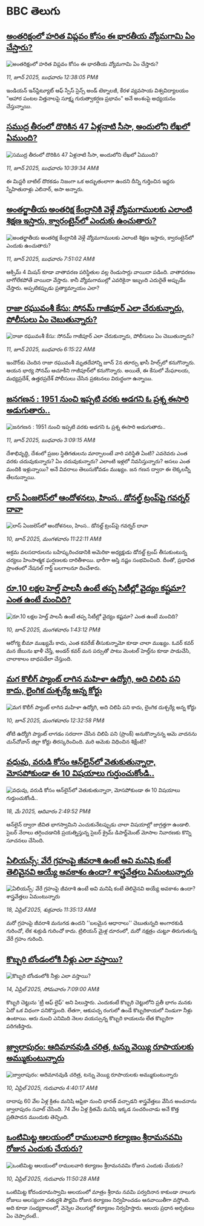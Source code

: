 # BBC తెలుగు## [అంతరిక్షంలో హరిత విప్లవం కోసం ఈ భారతీయ వ్యోమగామి ఏం చేస్తారు?](https://www.bbc.com/telugu/articles/c626knnwnp4o?at_campaign=githubrss)![అంతరిక్షంలో హరిత విప్లవం కోసం ఈ భారతీయ వ్యోమగామి ఏం చేస్తారు?](https://ichef.bbci.co.uk/ace/standard/240/cpsprodpb/6359/live/28fe8cf0-460f-11f0-84b6-6bf0f66205f1.jpg)_11, జూన్ 2025, బుధవారం 12:38:05 PMకి_ఇండియన్ ఇన్‌స్టిట్యూట్ ఆఫ్ స్పేస్ సైన్స్ అండ్ టెక్నాలజీ, కేరళ వ్యవసాయ విశ్వవిద్యాలయం "ఆహార పంటల విత్తనాలపై సూక్ష్మ గురుత్వాకర్షణ ప్రభావం" అనే అంశంపై అధ్యయనం చేస్తున్నాయి.## [సముద్ర తీరంలో దొరికిన 47 ఏళ్లనాటి సీసా, అందులోని లేఖలో ఏముంది?](https://www.bbc.com/telugu/articles/c9wg49q54e2o?at_campaign=githubrss)![సముద్ర తీరంలో దొరికిన 47 ఏళ్లనాటి సీసా, అందులోని లేఖలో ఏముంది?](https://ichef.bbci.co.uk/ace/standard/240/cpsprodpb/d7b7/live/283b3550-46b1-11f0-bbaa-4bc03e0665b7.jpg)_11, జూన్ 2025, బుధవారం 10:39:34 AMకి_ఈ మిస్టరీ బాటిల్ దొరకడం నిజంగా ఒక అద్భుతంలాగా ఉందని దీన్ని గుర్తించిన ఇద్దరు స్నేహితురాళ్లు ఎలినార్, అసా అన్నారు.## [అంతర్జాతీయ అంతరిక్ష కేంద్రానికి వెళ్లే  వ్యోమగాములకు ఎలాంటి శిక్షణ ఇస్తారు, క్వారంటైన్‌లో ఎందుకు ఉంచుతారు?](https://www.bbc.com/telugu/articles/cvgdyy4v9vpo?at_campaign=githubrss)![అంతర్జాతీయ అంతరిక్ష కేంద్రానికి వెళ్లే  వ్యోమగాములకు ఎలాంటి శిక్షణ ఇస్తారు, క్వారంటైన్‌లో ఎందుకు ఉంచుతారు?](https://ichef.bbci.co.uk/ace/standard/240/cpsprodpb/1247/live/e4bcbfb0-4692-11f0-bbc5-cd6840bd40cf.jpg)_11, జూన్ 2025, బుధవారం 7:51:02 AMకి_ఆక్సిమ్ 4 మిషన్ కూడా వాతావరణ పరిస్థితుల వల్ల రెండుసార్లు వాయిదా పడింది. వాతావరణం బాగోలేకపోతే వాయిదా వేస్తారు. కానీ వ్యోమగాముల్లో ఎవరికైనా ఇబ్బంది ఎదురైతే అప్పుడేం చేస్తారు. అప్పటికప్పుడు ప్రత్యామ్నాయం ఎలా?## [రాజా రఘువంశీ కేసు: సోనమ్ గాజీపూర్ ఎలా చేరుకున్నారు, పోలీసులు ఏం చెబుతున్నారు? ](https://www.bbc.com/telugu/articles/c5yg7jjk2p4o?at_campaign=githubrss)![రాజా రఘువంశీ కేసు: సోనమ్ గాజీపూర్ ఎలా చేరుకున్నారు, పోలీసులు ఏం చెబుతున్నారు? ](https://ichef.bbci.co.uk/ace/standard/240/cpsprodpb/4bb1/live/15de9d90-460f-11f0-9471-e380f647874e.jpg)_11, జూన్ 2025, బుధవారం 6:15:22 AMకి_ఇందౌర్‌కు చెందిన రాజా రఘువంశీ మృతదేహాన్ని జూన్ 2న తూర్పు ఖాసీ హిల్స్‌లో కనుగొన్నారు. ఆయన భార్య సోనమ్ ఆచూకీని గాజీపూర్‌లో కనుగొన్నారు. అయితే, ఈ కేసులో మేఘాలయ, మధ్యప్రదేశ్, ఉత్తరప్రదేశ్ పోలీసులు చేసిన ప్రకటనలు విరుద్ధంగా ఉన్నాయి.## [జనగణన : 1951 నుంచి ఇప్పటి వరకు అడగని ఓ ప్రశ్న ఈసారి అడుగుతారు.. ](https://www.bbc.com/telugu/articles/cx27zn5lgpxo?at_campaign=githubrss)![జనగణన : 1951 నుంచి ఇప్పటి వరకు అడగని ఓ ప్రశ్న ఈసారి అడుగుతారు.. ](https://ichef.bbci.co.uk/ace/standard/240/cpsprodpb/6402/live/9fbf0910-45f0-11f0-b6e6-4ddb91039da1.jpg)_11, జూన్ 2025, బుధవారం 3:09:15 AMకి_దేశాభివృద్ధి, దేశంలో ప్రజల స్థితిగతులను మార్చాలంటే వారి పరిస్థితి ఏంటి? ఎవరెవరు ఎంత వరకు చదువుకున్నారు? ఏం చదువుకున్నారు? ఎలాంటి ఇళ్లలో నివసిస్తున్నారు? అసలు ఎంత మందికి ఇళ్లున్నాయి? అనే వివరాలు తెలుసుకోవడం ముఖ్యం. జన గణన ద్వారా ఈ లెక్కలన్నీ తేలనున్నాయి.## [లాస్ ఏంజలెస్‌లో ఆందోళనలు, హింస.. డోనల్డ్ ట్రంప్‌పై గవర్నర్ దావా](https://www.bbc.com/telugu/articles/cjwq56p44x9o?at_campaign=githubrss)![లాస్ ఏంజలెస్‌లో ఆందోళనలు, హింస.. డోనల్డ్ ట్రంప్‌పై గవర్నర్ దావా](https://ichef.bbci.co.uk/ace/standard/240/cpsprodpb/eed5/live/e23a1510-45e5-11f0-b6e6-4ddb91039da1.jpg)_10, జూన్ 2025, మంగళవారం 11:22:11 AMకి_అక్రమ వలసదారులను బహిష్కరించడానికి అమెరికా అధ్యక్షుడు డోనల్డ్ ట్రంప్ తీసుకుంటున్న చర్యలు హింసాత్మక ఘర్షణలకు దారితీశాయి. భారీగా ఆస్తి నష్టం సంభవించింది. దీంతో, ప్రభావిత ప్రాంతంలో నేషనల్ గార్డ్ బలగాలనూ దించేశారు.## [రూ.10 లక్షల హెల్త్‌ పాలసీ ఉంటే తప్ప సిటీల్లో వైద్యం కష్టమా? ఎంత ఉంటే మంచిది?](https://www.bbc.com/telugu/articles/cp3n0qpqxewo?at_campaign=githubrss)![రూ.10 లక్షల హెల్త్‌ పాలసీ ఉంటే తప్ప సిటీల్లో వైద్యం కష్టమా? ఎంత ఉంటే మంచిది?](https://ichef.bbci.co.uk/ace/standard/240/cpsprodpb/54a0/live/aa2e6770-45f4-11f0-b6e6-4ddb91039da1.jpg)_10, జూన్ 2025, మంగళవారం 1:43:12 PMకి_ఆరోగ్య బీమా ముఖ్యమే కాదు, ఎంత కవరేజ్‌ తీసుకున్నామో కూడా చాలా ముఖ్యం. ఓవర్‌ కవర్ మన జేబును ఖాళీ చేస్తే, అండర్‌ కవర్‌ మన పర్సుతో పాటు మెంటల్‌ హెల్త్‌ను కూడా పాడుచేసి, చాలాకాలం బాధపడేలా చేస్తుంది.## [మగ కొలీగ్ ప్యాంట్ లాగిన మహిళా ఉద్యోగి, అది చిలిపి పని కాదు, లైంగిక దుశ్చర్యే అన్న కోర్టు](https://www.bbc.com/telugu/articles/c8re6v35lnyo?at_campaign=githubrss)![మగ కొలీగ్ ప్యాంట్ లాగిన మహిళా ఉద్యోగి, అది చిలిపి పని కాదు, లైంగిక దుశ్చర్యే అన్న కోర్టు](https://ichef.bbci.co.uk/ace/standard/240/cpsprodpb/d67c/live/ef406dd0-45f0-11f0-b439-cf6fd1574621.jpg)_10, జూన్ 2025, మంగళవారం 12:32:58 PMకి_తోటి ఉద్యోగి ప్యాంట్ లాగడం సరదాగా చేసిన చిలిపి పని (ప్రాంక్) అనుకొన్నానన్న ఆమె వాదనను చున్‌చోవాన్ జిల్లా కోర్టు తిరస్కరించింది. మరి ఆమెకు విధించిన శిక్షేంటి?## [వధువు, వరుడి కోసం ఆన్‌లైన్‌లో వెతుకుతున్నారా, మోసపోకుండా ఈ 10 విషయాలు గుర్తుంచుకోండి..](https://www.bbc.com/telugu/articles/c5yrny82136o?at_campaign=githubrss)![వధువు, వరుడి కోసం ఆన్‌లైన్‌లో వెతుకుతున్నారా, మోసపోకుండా ఈ 10 విషయాలు గుర్తుంచుకోండి..](https://ichef.bbci.co.uk/ace/standard/240/cpsprodpb/74cc/live/3f04f8a0-28fe-11f0-8c66-ebf25fc2cfef.jpg)_18, మే 2025, ఆదివారం 2:49:52 PMకి_ఆన్‌లైన్ ద్వారా జీవిత భాగస్వామిని ఎంచుకునేటప్పుడు చాలా విషయాల్లో జాగ్రత్తగా ఉండాలి. సైబర్ నేరాలు తగ్గించడానికి ప్రయత్నిస్తున్న సైబర్ క్రైమ్ డిపార్ట్‌మెంట్ మోసాల నివారణకు కొన్ని సూచనలు చేసింది.## [ఏలియన్స్: వేరే గ్రహంపై జీవరాశి ఉంటే అవి మనిషి కంటే తెలివైనవి అయ్యే అవకాశం ఉందా? శాస్త్రవేత్తలు ఏమంటున్నారు](https://www.bbc.com/telugu/articles/cn7xelz1r85o?at_campaign=githubrss)![ఏలియన్స్: వేరే గ్రహంపై జీవరాశి ఉంటే అవి మనిషి కంటే తెలివైనవి అయ్యే అవకాశం ఉందా? శాస్త్రవేత్తలు ఏమంటున్నారు](https://ichef.bbci.co.uk/ace/standard/240/cpsprodpb/b07b/live/a29a56f0-1b9b-11f0-a455-cf1d5f751d2f.png)_18, ఏప్రిల్ 2025, శుక్రవారం 11:35:13 AMకి_మరో గ్రహంపై జీవరాశి మనుగడ ఉందని ''బలమైన ఆధారాలు'' చెబుతున్నది అంగారకుడి గురించో, లేక శుక్రుడి గురించో కాదు. ట్రిలియన్ మైళ్ల దూరంలో, మరో నక్షత్రం చుట్టూ తిరుగుతున్న వేరే గ్రహం గురించి.## [కొబ్బరి బోండంలోకి నీళ్లు ఎలా వస్తాయి?](https://www.bbc.com/telugu/articles/czjn4mzxxy8o?at_campaign=githubrss)![కొబ్బరి బోండంలోకి నీళ్లు ఎలా వస్తాయి?](https://ichef.bbci.co.uk/ace/standard/240/cpsprodpb/46c5/live/684a55e0-18fd-11f0-8b11-7756b7b808cc.jpg)_14, ఏప్రిల్ 2025, సోమవారం 7:09:00 AMకి_కొబ్బరి చెట్టును 'ట్రీ ఆఫ్ లైఫ్' అని పిలుస్తారు. ఎందుకంటే కొబ్బరి చెట్టులోని ప్రతీ భాగం మనకు ఏదో ఒక విధంగా పనికొస్తుంది. లేతగా, ఆకుపచ్చ రంగులో ఉండే కొబ్బరికాయలో నిండుగా నీళ్లు ఉంటాయి. ఆరు నుంచి ఎనిమిది నెలల వయస్సున్న కొబ్బరి కాయలను లేత కొబ్బరిగా పరిగణిస్తారు.## [జ్వాలాపురం: ఆదిమానవుడి చరిత్ర, టన్ను వెయ్యి రూపాయలకు అమ్ముకుంటున్నారు ](https://www.bbc.com/telugu/articles/creqqnwdd5qo?at_campaign=githubrss)![జ్వాలాపురం: ఆదిమానవుడి చరిత్ర, టన్ను వెయ్యి రూపాయలకు అమ్ముకుంటున్నారు ](https://ichef.bbci.co.uk/ace/standard/240/cpsprodpb/765e/live/b472e2d0-15b4-11f0-842b-a7355694993d.jpg)_10, ఏప్రిల్ 2025, గురువారం 4:40:17 AMకి_దాదాపు 60 వేల ఏళ్ల క్రితం మనిషి ఆఫ్రికా నుంచి భారత్ వచ్చాడని శాస్త్రవేత్తలు వేసిన అంచనాను జ్వాలాపురం సవాల్ చేసింది. 74 వేల ఏళ్ల క్రితమే మనిషి ఇక్కడ సంచరించాడు అనే కొత్త ప్రతిపాదన ముందుకు తెచ్చింది.## [ఒంటిమిట్ట ఆలయంలో రాములవారి కల్యాణం శ్రీరామనవమి రోజున ఎందుకు చేయరు?](https://www.bbc.com/telugu/articles/ce822j5e465o?at_campaign=githubrss)![ఒంటిమిట్ట ఆలయంలో రాములవారి కల్యాణం శ్రీరామనవమి రోజున ఎందుకు చేయరు?](https://ichef.bbci.co.uk/ace/standard/240/cpsprodpb/fed5/live/25534d40-1601-11f0-b58a-6113af226972.jpg)_10, ఏప్రిల్ 2025, గురువారం 11:50:28 AMకి_ఒంటిమిట్ట కోదండరామస్వామి ఆలయంలో మాత్రం శ్రీరామ నవమి పర్వదినాన కాకుండా నాలుగు రోజులు ఆలస్యంగా చతుర్దశి పౌర్ణమి రోజున కల్యాణం నిర్వహించడం ఆనవాయితీగా వస్తోంది. అది కూడా సంధ్యకాలంలో, వెన్నెల వెలుగుల్లో కల్యాణం నిర్వహిస్తారు. ఆలయ ప్రధాన అర్చకులు ఏం చెప్పారంటే..